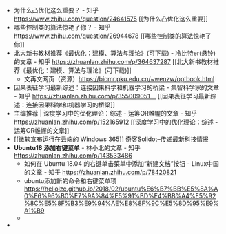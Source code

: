 - 为什么凸优化这么重要？ - 知乎
  https://www.zhihu.com/question/24641575 
  [[为什么凸优化这么重要]]
- 哪些控制类的算法惊艳了你？ - 知乎
  https://www.zhihu.com/question/26944678
  [[哪些控制类的算法惊艳了你]]
- 北大新书教材推荐《最优化：建模、算法与理论》(可下载) - 冷比特er(悬铃)的文章 - 知乎
  https://zhuanlan.zhihu.com/p/364637287
  [[北大新书教材推荐《最优化：建模、算法与理论》(可下载)]]
	- 文再文网页（资源）https://bicmr.pku.edu.cn/~wenzw/optbook.html
- 因果表征学习最新综述：连接因果科学和机器学习的桥梁 - 集智科学家的文章 - 知乎
  https://zhuanlan.zhihu.com/p/355009051　
  [[因果表征学习最新综述：连接因果科学和机器学习的桥梁]]
- 主编推荐 | 深度学习中的优化理论：综述 - 运筹OR帷幄的文章 - 知乎
  https://zhuanlan.zhihu.com/p/152165912
  [[深度学习中的优化理论：综述 - 运筹OR帷幄的文章]]
- [[微软宣布运行在云端的 Windows 365]]
  奇客Solidot–传递最新科技情报
- **Ubuntu18 添加右键菜单** - 林小北的文章 - 知乎
  https://zhuanlan.zhihu.com/p/143533486
	- 如何在 Ubuntu 18.04 的右键单击菜单中添加“新建文档”按钮 - Linux中国的文章 - 知乎
	  https://zhuanlan.zhihu.com/p/78420821
	- ubuntu添加新的命令和右键菜单项 https://hellolzc.github.io/2018/02/ubuntu%E6%B7%BB%E5%8A%A0%E6%96%B0%E7%9A%84%E5%91%BD%E4%BB%A4%E5%92%8C%E5%8F%B3%E9%94%AE%E8%8F%9C%E5%8D%95%E9%A1%B9
	-
-